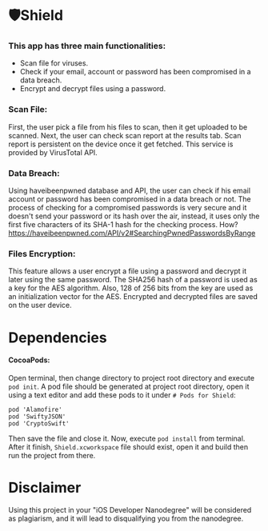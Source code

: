 # 🛡Shield

### This app has three main functionalities:
- Scan file for viruses.
- Check if your email, account or password has been compromised in a data breach.
- Encrypt and decrypt files using a password.


### Scan File:

First, the user pick a file from his files to scan, then it get uploaded to be scanned. Next, the user can check scan report at the results tab. Scan report is persistent on the device once it get fetched.
This service is provided by VirusTotal API.


### Data Breach:

Using haveibeenpwned database and API, the user can check if his email account or password has been compromised in a data breach or not. The process of checking for a compromised passwords is very secure and it doesn't send your password or its hash over the air, instead, it uses only the first five characters of its SHA-1 hash for the checking process. How?
https://haveibeenpwned.com/API/v2#SearchingPwnedPasswordsByRange


### Files Encryption:
This feature allows a user encrypt a file using a password and decrypt it later using the same password.
The SHA256 hash of a password is used as a key for the AES algorithm. Also, 128 of 256 bits from the key are used as an initialization vector for the AES. Encrypted and decrypted files are saved on the user device.


# Dependencies
#### CocoaPods:
Open terminal, then change directory to project root directory and execute `pod init`.
A pod file should be generated at project root directory, open it using a text editor and add these pods to it under `# Pods for Shield`:
```
pod 'Alamofire'
pod 'SwiftyJSON'
pod 'CryptoSwift'
```
Then save the file and close it. Now, execute `pod install` from terminal.
After it finish, `Shield.xcworkspace` file should exist, open it and build then run the project from there.

# Disclaimer
Using this project in your "iOS Developer Nanodegree" will be considered as plagiarism, and it will lead to disqualifying you from the nanodegree.
